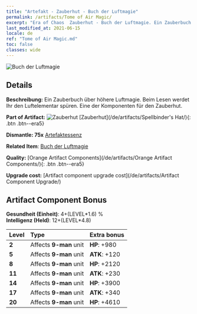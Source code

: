 ```yaml
---
title: "Artefakt - Zauberhut - Buch der Luftmagie"
permalink: /artifacts/Tome of Air Magic/
excerpt: "Era of Chaos  Zauberhut - Buch der Luftmagie. Ein Zauberbuch über höhere Luftmagie. Beim Lesen werdet Ihr den Luftelementar spüren. Eine der Komponenten für den Zauberhut."
last_modified_at: 2021-06-15
locale: de
ref: "Tome of Air Magic.md"
toc: false
classes: wide
---
```


 ![Buch der Luftmagie](/images/t/artifact_40463.png)



## Details

 **Beschreibung:** Ein Zauberbuch über höhere Luftmagie. Beim Lesen werdet Ihr den Luftelementar spüren. Eine der Komponenten für den Zauberhut.

 **Part of Artifact:** ![Zauberhut](/images/t/icon_artifact_46.png) [Zauberhut](/de/artifacts/Spellbinder's Hat/){: .btn .btn--era5}

 **Dismantle: 75x** [Artefaktessenz](/ItemsDE/con_905/)

 **Related Item**: [Buch der Luftmagie](/ItemsDE/art_180/)

 **Quality:** [Orange Artifact Components](/de/artifacts/Orange Artifact Components/){: .btn .btn--era5}

 **Upgrade cost:** [Artifact component upgrade cost](/de/artifacts/Artifact Component Upgrade/)

## Artifact Component Bonus

  **Gesundheit (Einheit)**: 4+(LEVEL\*1.6) %<br/>**Intelligenz (Held)**: 12+(LEVEL\*4.8)

  |  Level  | Type |    Extra bonus  | 
  |:--------|:-----|:----------------| 
  | **2** | Affects **9-man** unit | **HP**: +980 | 
  | **5** | Affects **9-man** unit | **ATK**: +120 | 
  | **8** | Affects **9-man** unit | **HP**: +2120 | 
  | **11** | Affects **9-man** unit | **ATK**: +230 | 
  | **14** | Affects **9-man** unit | **HP**: +3900 | 
  | **17** | Affects **9-man** unit | **ATK**: +340 | 
  | **20** | Affects **9-man** unit | **HP**: +4610 | 
